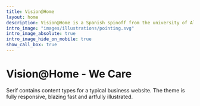 ```yaml
---
title: Vision@Home
layout: home
description: Vision@Home is a Spanish spinoff from the university of Alicante. We develop safe and private monitoring solutions for older adults and their families. 
intro_image: "images/illustrations/pointing.svg"
intro_image_absolute: true
intro_image_hide_on_mobile: true
show_call_box: true
---
```


# Vision@Home - We Care

Serif contains content types for a typical business website. The theme is fully responsive, blazing fast and artfully illustrated.
